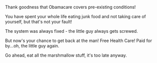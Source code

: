 Thank goodness that Obamacare covers pre-existing conditions!

You have spent your whole life eating junk food and not taking care of yourself, but that's not your fault!

The system was always fixed - the little guy always gets screwed.

But now's your chance to get back at the man!  Free Health Care!  Paid for by...oh, the little guy again.

Go ahead, eat all the marshmallow stuff, it's too late anyway.

